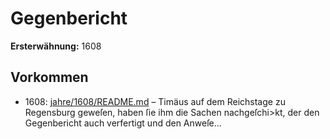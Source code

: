 # Gegenbericht

**Ersterwähnung:** 1608

## Vorkommen
- 1608: [jahre/1608/README.md](../jahre/1608/README.md) – Timäus auf dem Reichstage zu Regensburg geweſen,
haben ſie ihm die Sachen nachgeſchi>kt, der den Gegenbericht
auch verfertigt und den Anweſe...
